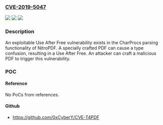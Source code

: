 ### [CVE-2019-5047](https://cve.mitre.org/cgi-bin/cvename.cgi?name=CVE-2019-5047)
![](https://img.shields.io/static/v1?label=Product&message=NitroPDF&color=blue)
![](https://img.shields.io/static/v1?label=Version&message=n%2Fa&color=blue)
![](https://img.shields.io/static/v1?label=Vulnerability&message=CWE-416%3A%20Use%20After%20Free&color=brighgreen)

### Description

An exploitable Use After Free vulnerability exists in the CharProcs parsing functionality of NitroPDF. A specially crafted PDF can cause a type confusion, resulting in a Use After Free. An attacker can craft a malicious PDF to trigger this vulnerability.

### POC

#### Reference
No PoCs from references.

#### Github
- https://github.com/0xCyberY/CVE-T4PDF

